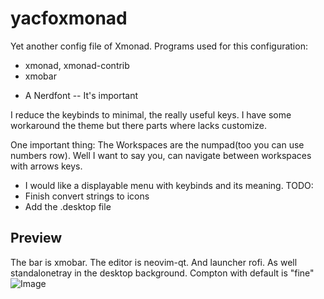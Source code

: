 yacfoxmonad
===========

Yet another config file of Xmonad. Programs used for this configuration:

 * xmonad, xmonad-contrib
 * xmobar
 - A Nerdfont -- It's important

I reduce the keybinds to minimal, the really useful keys. I have some workaround the theme but there parts where lacks customize.

One important thing: The Workspaces are the numpad(too you can use numbers row). Well I want to say you, can navigate between workspaces with arrows keys.


- I would like a displayable menu with keybinds and its meaning. TODO:
- Finish convert strings to icons
- Add the .desktop file

Preview
-------

The bar is xmobar. The editor is neovim-qt. And launcher rofi. As well standalonetray in the desktop background. Compton with default is "fine"
![Image](../master/preview.png?raw=true)
